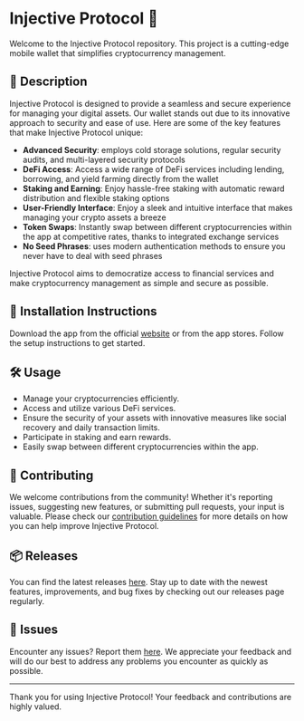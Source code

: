 
# Injective Protocol 🚀

Welcome to the Injective Protocol repository. This project is a cutting-edge mobile wallet that simplifies cryptocurrency management.

## 📜 Description

Injective Protocol is designed to provide a seamless and secure experience for managing your digital assets. Our wallet stands out due to its innovative approach to security and ease of use. Here are some of the key features that make Injective Protocol unique:

- **Advanced Security**: employs cold storage solutions, regular security audits, and multi-layered security protocols
- **DeFi Access**: Access a wide range of DeFi services including lending, borrowing, and yield farming directly from the wallet
- **Staking and Earning**: Enjoy hassle-free staking with automatic reward distribution and flexible staking options
- **User-Friendly Interface**: Enjoy a sleek and intuitive interface that makes managing your crypto assets a breeze
- **Token Swaps**: Instantly swap between different cryptocurrencies within the app at competitive rates, thanks to integrated exchange services
- **No Seed Phrases**: uses modern authentication methods to ensure you never have to deal with seed phrases

Injective Protocol aims to democratize access to financial services and make cryptocurrency management as simple and secure as possible.

## 🚀 Installation Instructions

Download the app from the official [website](https://www.example.com) or from the app stores. Follow the setup instructions to get started.

## 🛠️ Usage

- Manage your cryptocurrencies efficiently.
- Access and utilize various DeFi services.
- Ensure the security of your assets with innovative measures like social recovery and daily transaction limits.
- Participate in staking and earn rewards.
- Easily swap between different cryptocurrencies within the app.

## 🤝 Contributing

We welcome contributions from the community! Whether it's reporting issues, suggesting new features, or submitting pull requests, your input is valuable. Please check our [contribution guidelines](../../contributing) for more details on how you can help improve Injective Protocol.

## 📦 Releases

You can find the latest releases [here](../../releases). Stay up to date with the newest features, improvements, and bug fixes by checking out our releases page regularly.

## 🐛 Issues

Encounter any issues? Report them [here](../../issues). We appreciate your feedback and will do our best to address any problems you encounter as quickly as possible.

---

Thank you for using Injective Protocol! Your feedback and contributions are highly valued.
